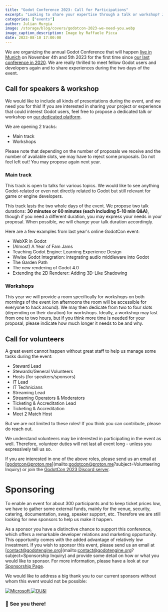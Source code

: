 ```yaml
---
title: "Godot Conference 2023: Call for Participations"
excerpt: "Looking to share your expertise through a talk or workshop? Join us and make this an event to remember!"
categories: ["events"]
author: Julian Murgia
image: /storage/blog/covers/godotcon-2023-we-need-you.webp
image_caption_description: Image by Raffaele Picca
date: 2023-08-10 17:00:00
---
```


We are organizing the annual Godot Conference that will happen [live in Munich](/article/godotcon-2023/) on November 4th and 5th 2023 for the 
first time since [our last conference in 2020](/article/meet-community-fosdem-and-godotcon-2020/). We are really thrilled to meet fellow Godot users and developers again and to share experiences during the two days of the event.

## Call for speakers & workshop

We would like to include all kinds of presentations during the event, and we need you for this! If you are interested in 
sharing your project or experience that could interest Godot users, feel free to propose a dedicated talk or workshop on [our dedicated platform](https://events.godotengine.org/conferences/godotcon2023/program/proposals/new).

We are opening 2 tracks: 

* Main track
* Workshops

Please note that depending on the number of proposals we receive and the number of available slots, we may have to reject some proposals. Do not feel left out! You may propose again next year.

### Main track

This track is open to talks for various topics. We would like to see anything Godot-related or even not directly related to Godot but still relevant for game or engine developers.

This track lasts the two whole days of the event. We propose two talk durations: **30 minutes or 60 minutes (each including 5-10 min Q&A)**, though if you need a different duration, you may express your needs in your proposal. When possible, we will change your talk duration accordingly.

Here are a few examples from last year's online GodotCon event:

* WebXR in Godot
* (Almost) A Year of Fam Jams
* Teaching Godot Engine: Learning Experience Design
* Wwise Godot Integration: integrating audio middleware into Godot
* The Garden Path
* The new rendering of Godot 4.0
* Extending the 2D Renderer: Adding 3D-Like Shadowing


### Workshops

This year we will provide a room specifically for workshops on both mornings of the event (on afternoons the room will be accessible for everyone to hack around). We may then dedicate from two to four slots (depending on their duration) for workshops. Ideally, a workshop may last from one to two hours, but if you think more time is needed for your proposal, please indicate how much longer it needs to be and why.


## Call for volunteers

A great event cannot happen without great staff to help us manage some tasks during the event:

* Steward Lead
* Stewards/General Volunteers
* Hosts (for speakers/sponsors)
* IT Lead
* IT Technicians
* Streaming Lead
* Streaming Operators & Moderators
* Ticketing & Accreditation Lead
* Ticketing & Accreditation
* Meet 2 Match Host

But we are not limited to these roles! If you think you can contribute, please do reach out.
  
We understand volunteers may be interested in participating in the event as well. Therefore, volunteer duties will not last all event long - unless you expressively tell us so.

If you are interested in one of the above roles, please send us an email at [godotcon@proton.me](mailto:godotcon@proton.me?subject=Volunteering Inquiry) or join the [GodotCon 2023 Discord server](https://discord.gg/Qrj28UMQPj).


# Sponsoring 

To enable an event for about 300 participants and to keep ticket prices low, we have to gather some external funds, mainly for the venue, security, catering, documentation, swag, speaker support, etc. Therefore we are still looking for new sponsors to help us make it happen.

As a sponsor you have a distinctive chance to support this conference, which offers a remarkable developer relations and marketing opportunity. This opportunity comes with the added advantage of relatively low investment. If you wish to sponsor this event, please send us an email at [contact@godotengine.org](mailto:contact@godotengine.org?subject=Sponsorship Inquiry) and provide some detail on how or what you would like to sponsor. For more information, please have a look at our [Sponsorship Page](https://galvanized-slope-59b.notion.site/Public-GodotCon-Sponsorship-Page-acd1185de6594982943682caf4840d67).

We would like to address a big thank you to our current sponsors without whom this event would not be possible:

<section class="sponsors">
	<style>
		.sponsor-card .lightbox {
			pointer-events: none;
		}
		.sponsor-card {
			background-color: #fff;
		}
	</style>
	<div class="grid" style="padding-left: 0px;">
		<a class="sponsor-card" href="https://developer.microsoft.com/en-us/games/" target="_blank" rel="noopener">
			<img src="/storage/blog/godotcon2023/microsoft.png" style="background-color: none;" alt="Microsoft">
		</a>
		<a class="sponsor-card" href="https://www.duandigames.com/" target="_blank" rel="noopener">
			<img src="/storage/blog/godotcon2023/DU&I.png" style="background-color: none;" alt="DU&I">
		</a>
	</div>
</section>

### 👋 See you there!